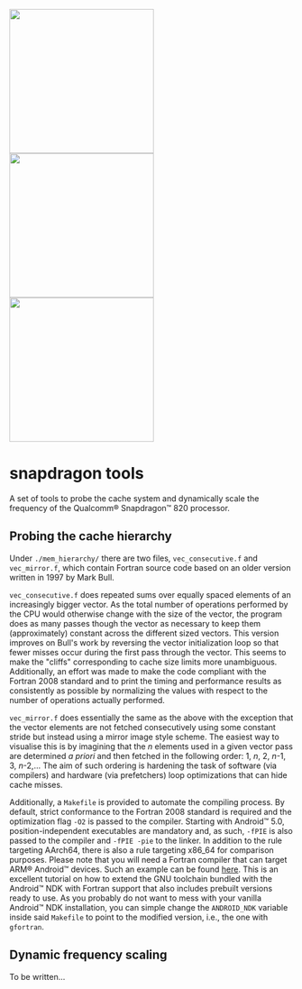 <img src="https://image.freepik.com/free-icon/wrench-and-pick-hammer-outline_318-44758.jpg" height="256"> <img src="https://cdn3.iconfinder.com/data/icons/google-material-design-icons/48/ic_keyboard_arrow_right_48px-256.png" height="256"> <img src="http://www.qualcomm.cn/sites/regional/files/styles/optimize/public/component-item/flexible-block/chip_0.png?itok=PpoXam0G" height="256">

# snapdragon tools

A set of tools to probe the cache system and dynamically scale the frequency of the Qualcomm® Snapdragon™ 820 processor.

## Probing the cache hierarchy

Under `./mem_hierarchy/` there are two files, `vec_consecutive.f` and `vec_mirror.f`, which contain Fortran source code based on an older version written in 1997 by Mark Bull.

`vec_consecutive.f` does repeated sums over equally spaced elements of an increasingly bigger vector. As the total number of operations performed by the CPU would otherwise change with the size of the vector, the program does as many passes though the vector as necessary to keep them (approximately) constant across the different sized vectors. This version improves on Bull's work by reversing the vector initialization loop so that fewer misses occur during the first pass through the vector. This seems to make the "cliffs" corresponding to cache size limits more unambiguous. Additionally, an effort was made to make the code compliant with the Fortran 2008 standard and to print the timing and performance results as consistently as possible by normalizing the values with respect to the number of operations actually performed.

`vec_mirror.f` does essentially the same as the above with the exception that the vector elements are not fetched consecutively using some constant stride but instead using a mirror image style scheme. The easiest way to visualise this is by imagining that the *n* elements used in a given vector pass are determined *a priori* and then fetched in the following order: 1, *n*, 2, *n*-1, 3, *n*-2,... The aim of such ordering is hardening the task of software (via compilers) and hardware (via prefetchers) loop optimizations that can hide cache misses.

Additionally, a `Makefile` is provided to automate the compiling process. By default, strict conformance to the Fortran 2008 standard is required and the optimization flag `-O2` is passed to the compiler. Starting with Android™ 5.0, position-independent executables are mandatory and, as such, `-fPIE` is also passed to the compiler and `-fPIE -pie` to the linker. In addition to the rule targeting AArch64, there is also a rule targeting x86_64 for comparison purposes. Please note that you will need a Fortran compiler that can target ARM® Android™ devices. Such an example can be found [here](https://github.com/buffer51/android-gfortran "android-gfortran"). This is an excellent tutorial on how to extend the GNU toolchain bundled with the Android™ NDK with Fortran support that also includes prebuilt versions ready to use. As you probably do not want to mess with your vanilla Android™ NDK installation, you can simple change the `ANDROID_NDK` variable inside said `Makefile` to point to the modified version, i.e., the one with `gfortran`.

## Dynamic frequency scaling

To be written...